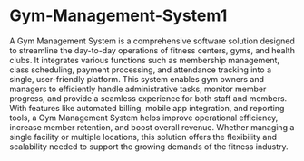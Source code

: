 # Gym-Management-System1
A Gym Management System is a comprehensive software solution designed to streamline the day-to-day operations of  fitness centers, gyms, and health clubs. It integrates various functions such as membership management, class scheduling,  payment processing, and attendance tracking into a single, user-friendly platform. This system enables gym owners and managers  to efficiently handle administrative tasks, monitor member progress, and provide a seamless experience for both staff and  members. With features like automated billing, mobile app integration, and reporting tools, a Gym Management System helps  improve operational efficiency, increase member retention, and boost overall revenue. Whether managing a single facility or  multiple locations, this solution offers the flexibility and scalability needed to support the growing demands of the fitness  industry.

